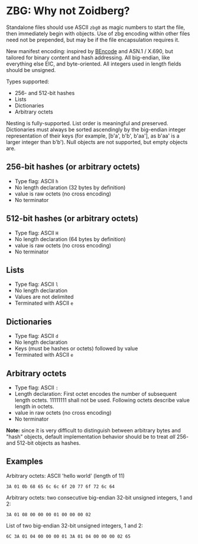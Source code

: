 ZBG: Why not Zoidberg?
==============

Standalone files should use ASCII ```zbg0``` as magic numbers to start the file, then immediately begin with objects. Use of zbg encoding within other files need not be prepended, but may be if the file encapsulation requires it.

New manifest encoding: inspired by [BEncode](https://wiki.theory.org/BitTorrentSpecification#Bencoding) and ASN.1 / X.690, but tailored for binary content and hash addressing. All big-endian, like everything else EIC, and byte-oriented. All integers used in length fields should be unsigned.

Types supported:

+ 256- and 512-bit hashes
+ Lists
+ Dictionaries
+ Arbitrary octets

Nesting is fully-supported. List order is meaningful and preserved. Dictionaries must always be sorted ascendingly by the big-endian integer representation of their keys (for example, [b'a', b'b', b'aa'], as b'aa' is a larger integer than b'b'). Null objects are not supported, but empty objects are.

256-bit hashes (or arbitrary octets)
-----

+ Type flag: ASCII ```h```
+ No length declaration (32 bytes by definition)
+ value is raw octets (no cross encoding)
+ No terminator

512-bit hashes (or arbitrary octets)
-----

+ Type flag: ASCII ```H```
+ No length declaration (64 bytes by definition)
+ value is raw octets (no cross encoding)
+ No terminator

Lists
-----

+ Type flag: ASCII ```l```
+ No length declaration
+ Values are not delimited
+ Terminated with ASCII ```e```

Dictionaries
--------

+ Type flag: ASCII ```d```
+ No length declaration
+ Keys (must be hashes or octets) followed by value
+ Terminated with ASCII ```e```

Arbitrary octets
---------

+ Type flag: ASCII ```:```
+ Length declaration: First octet encodes the number of subsequent length octets. 11111111 shall not be used. Following octets describe value length in octets.
+ value in raw octets (no cross encoding)
+ No terminator

**Note:** since it is very difficult to distinguish between arbitrary bytes and "hash" objects, default implementation behavior should be to treat *all* 256- and 512-bit objects as hashes.

Examples
-------

Arbitrary octets: ASCII 'hello world' (length of 11)

```3A 01 0b 68 65 6c 6c 6f 20 77 6f 72 6c 64```

Arbitrary octets: two consecutive big-endian 32-bit unsigned integers, 1 and 2:

```3A 01 08 00 00 00 01 00 00 00 02```

List of two big-endian 32-bit unsigned integers, 1 and 2:

```6C 3A 01 04 00 00 00 01 3A 01 04 00 00 00 02 65```